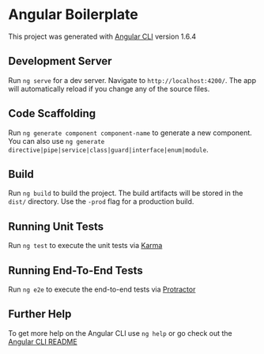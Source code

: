 # Angular Boilerplate

This project was generated with [Angular CLI](https://github.com/angular/angular-cli) version 1.6.4

## Development Server

Run `ng serve` for a dev server. Navigate to `http://localhost:4200/`. The app will automatically reload if you change any of the source files.

## Code Scaffolding

Run `ng generate component component-name` to generate a new component. You can also use `ng generate directive|pipe|service|class|guard|interface|enum|module`.

## Build

Run `ng build` to build the project. The build artifacts will be stored in the `dist/` directory. Use the `-prod` flag for a production build.

## Running Unit Tests

Run `ng test` to execute the unit tests via [Karma](https://karma-runner.github.io)

## Running End-To-End Tests

Run `ng e2e` to execute the end-to-end tests via [Protractor](http://www.protractortest.org/)

## Further Help

To get more help on the Angular CLI use `ng help` or go check out the [Angular CLI README](https://github.com/angular/angular-cli/blob/master/README.md)